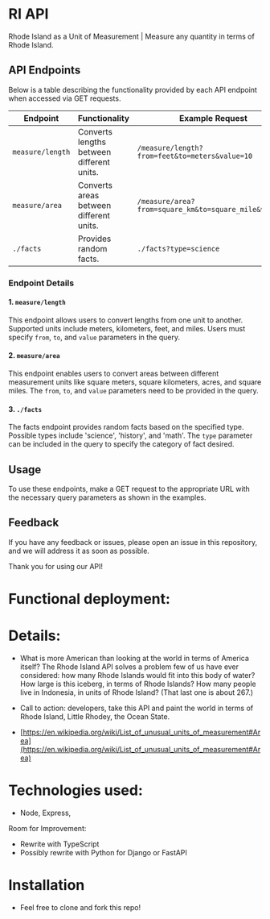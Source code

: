 # RI API 
Rhode Island as a Unit of Measurement | Measure any quantity in terms of Rhode Island. 

## API Endpoints

Below is a table describing the functionality provided by each API endpoint when accessed via GET requests.

| Endpoint         | Functionality                             | Example Request                  | 
| ---------------- | ----------------------------------------- | -------------------------------- |
| `measure/length` | Converts lengths between different units. | `/measure/length?from=feet&to=meters&value=10` |
| `measure/area`   | Converts areas between different units.   | `/measure/area?from=square_km&to=square_mile&value=5` |
| `./facts`        | Provides random facts.                    | `./facts?type=science`          |

### Endpoint Details

#### 1. `measure/length`
This endpoint allows users to convert lengths from one unit to another. Supported units include meters, kilometers, feet, and miles. Users must specify `from`, `to`, and `value` parameters in the query.

#### 2. `measure/area`
This endpoint enables users to convert areas between different measurement units like square meters, square kilometers, acres, and square miles. The `from`, `to`, and `value` parameters need to be provided in the query.

#### 3. `./facts`
The facts endpoint provides random facts based on the specified type. Possible types include 'science', 'history', and 'math'. The `type` parameter can be included in the query to specify the category of fact desired.

## Usage

To use these endpoints, make a GET request to the appropriate URL with the necessary query parameters as shown in the examples.

## Feedback

If you have any feedback or issues, please open an issue in this repository, and we will address it as soon as possible.

Thank you for using our API!

# Functional deployment: 


# Details: 
* What is more American than looking at the world in terms of America itself? The Rhode Island API solves a problem few of us have ever considered: how many Rhode Islands would fit into this body of water? How large is this iceberg, in terms of Rhode Islands? How many people live in Indonesia, in units of Rhode Island? (That last one is about 267.)
* Call to action: developers, take this API and paint the world in terms of Rhode Island, Little Rhodey, the Ocean State. 

* [https://en.wikipedia.org/wiki/List_of_unusual_units_of_measurement#Area](https://en.wikipedia.org/wiki/List_of_unusual_units_of_measurement#Area)

# Technologies used:
* Node, Express, 

Room for Improvement: 
* Rewrite with TypeScript
* Possibly rewrite with Python for Django or FastAPI


# Installation
* Feel free to clone and fork this repo! 

